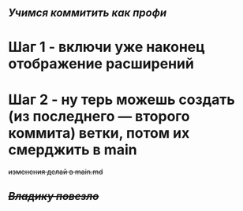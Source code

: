 ## ***Учимся коммитить как профи*** 
# Шаг 1 - включи уже наконец отображение расширений
# Шаг 2 - ну терь можешь создать (из последнего — второго коммита) ветки, потом их смерджить в main
~~изменения делай в main.md~~
## ***~~Владику повезло~~***